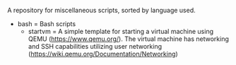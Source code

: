A repository for miscellaneous scripts, sorted by language used.

- bash = Bash scripts
  - startvm = A simple template for starting a virtual machine using QEMU (https://www.qemu.org/). The virtual machine has networking and SSH capabilities utilizing user networking (https://wiki.qemu.org/Documentation/Networking)
